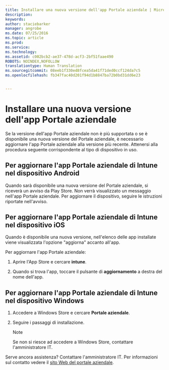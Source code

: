 ```yaml
---
title: Installare una nuova versione dell'app Portale aziendale | Microsoft Intune
description: 
keywords: 
author: staciebarker
manager: angrobe
ms.date: 07/25/2016
ms.topic: article
ms.prod: 
ms.service: 
ms.technology: 
ms.assetid: c002bcb2-ae37-478d-acf3-2bf51faae490
ROBOTS: NOINDEX,NOFOLLOW
translationtype: Human Translation
ms.sourcegitcommit: 08eeb1f330ed8fcea5da41f71ded0ccf124da7c5
ms.openlocfilehash: fb347fac40d201f94d1b8847ba72b0bd31dd6e23


---
```


# Installare una nuova versione dell'app Portale aziendale

Se la versione dell'app Portale aziendale non è più supportata o se è disponibile una nuova versione del Portale aziendale, è necessario aggiornare l'app Portale aziendale alla versione più recente. Attenersi alla procedura seguente corrispondente al tipo di dispositivo in uso.

## Per aggiornare l'app Portale aziendale di Intune nel dispositivo Android

Quando sarà disponibile una nuova versione del Portale aziendale, si riceverà un avviso da Play Store. Non verrà visualizzato un messaggio nell'app Portale aziendale. Per aggiornare il dispositivo, seguire le istruzioni riportate nell'avviso.

## Per aggiornare l'app Portale aziendale di Intune nel dispositivo iOS

Quando è disponibile una nuova versione, nell'elenco delle app installate viene visualizzata l'opzione "aggiorna" accanto all'app.  

Per aggiornare l'app Portale aziendale:

1. Aprire l'App Store e cercare **intune**.

2. Quando si trova l'app, toccare il pulsante di **aggiornamento** a destra del nome dell'app.

## Per aggiornare l'app Portale aziendale di Intune nel dispositivo Windows

1.  Accedere a Windows Store e cercare **Portale aziendale**.

2.  Seguire i passaggi di installazione.

    > [!NOTE]
    > Se non si riesce ad accedere a Windows Store, contattare l'amministratore IT.


Serve ancora assistenza? Contattare l'amministratore IT. Per informazioni sul contatto vedere il [sito Web del portale aziendale](http://portal.manage.microsoft.com).





<!--HONumber=Aug16_HO5-->


